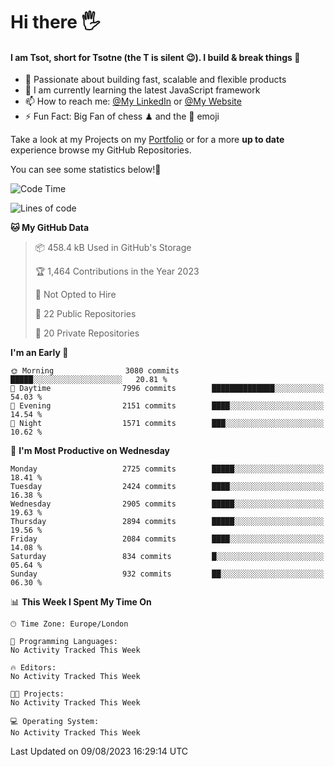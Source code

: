 # Hi there :raised_hand_with_fingers_splayed:
#### I am Tsot, short for Tsotne (the T is silent :wink:). I build & break things :space_invader:
- :telescope: Passionate about building fast, scalable and flexible products
- :seedling: I am currently learning the latest JavaScript framework 
- :mailbox: How to reach me: [@My LinkedIn](https://www.linkedin.com/in/tsotne-gvadzabia/) or [@My Website](https://tsotne.co.uk/contact)
- :zap: Fun Fact: Big Fan of chess ♟ and the 👾 emoji

Take a look at my Projects on my [Portfolio](https://tsotne.co.uk/) or for a more **up to date** experience browse my GitHub Repositories.

You can see some statistics below!:space_invader:
<!--START_SECTION:waka-->
![Code Time](http://img.shields.io/badge/Code%20Time-761%20hrs%202%20mins-blue)

![Lines of code](https://img.shields.io/badge/From%20Hello%20World%20I%27ve%20Written-6.9%20million%20lines%20of%20code-blue)

**🐱 My GitHub Data** 

> 📦 458.4 kB Used in GitHub's Storage 
 > 
> 🏆 1,464 Contributions in the Year 2023
 > 
> 🚫 Not Opted to Hire
 > 
> 📜 22 Public Repositories 
 > 
> 🔑 20 Private Repositories 
 > 
**I'm an Early 🐤** 

```text
🌞 Morning                3080 commits        █████░░░░░░░░░░░░░░░░░░░░   20.81 % 
🌆 Daytime                7996 commits        ██████████████░░░░░░░░░░░   54.03 % 
🌃 Evening                2151 commits        ████░░░░░░░░░░░░░░░░░░░░░   14.54 % 
🌙 Night                  1571 commits        ███░░░░░░░░░░░░░░░░░░░░░░   10.62 % 
```
📅 **I'm Most Productive on Wednesday** 

```text
Monday                   2725 commits        █████░░░░░░░░░░░░░░░░░░░░   18.41 % 
Tuesday                  2424 commits        ████░░░░░░░░░░░░░░░░░░░░░   16.38 % 
Wednesday                2905 commits        █████░░░░░░░░░░░░░░░░░░░░   19.63 % 
Thursday                 2894 commits        █████░░░░░░░░░░░░░░░░░░░░   19.56 % 
Friday                   2084 commits        ████░░░░░░░░░░░░░░░░░░░░░   14.08 % 
Saturday                 834 commits         █░░░░░░░░░░░░░░░░░░░░░░░░   05.64 % 
Sunday                   932 commits         ██░░░░░░░░░░░░░░░░░░░░░░░   06.30 % 
```


📊 **This Week I Spent My Time On** 

```text
🕑︎ Time Zone: Europe/London

💬 Programming Languages: 
No Activity Tracked This Week

🔥 Editors: 
No Activity Tracked This Week

🐱‍💻 Projects: 
No Activity Tracked This Week

💻 Operating System: 
No Activity Tracked This Week
```


 Last Updated on 09/08/2023 16:29:14 UTC
<!--END_SECTION:waka-->
